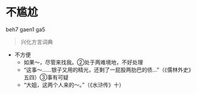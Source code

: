 # 不尴尬
beh7 gaen1 ga5
> 兴化方言词典
- 不方便
  - 如果～，尽管来找我。②处于两难境地，不好处理
  - “这事～……银子又用的精光，还剩了一屁股两肋巴的债…”（《儒林外史》五四）③事有可疑
  - “大姐，这两个人来的～。”（《水浒传》十）
